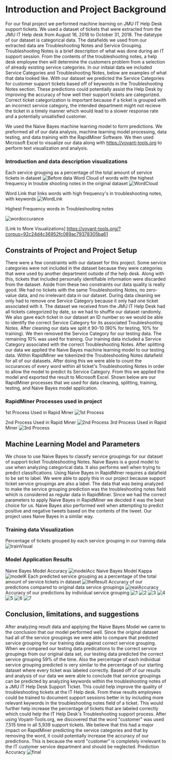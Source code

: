 

# Introduction and Project Background
For our final project we performed machine learning on JMU IT Help Desk support tickets. We used a dataset of tickets that were extracted from the JMU IT Help desk from August 16, 2018 to October 31, 2018. The datatype of our dataset is categorical data. The datafields we used from our extracted data are Troubleshooting Notes and Service Grouping. Troubleshooting Notes is a brief description of what was done during an IT support session. From the contents of the troubleshooting notes, a help desk employee then will determine the customers problem from a selection of already existing service categories. In our initaial data we included Service Categories and Troubleshooting Notes, below are examples of what that data looked like. With our dataset we predicted the Service Categories for customer support tickets based off of keywords in the Troubleshooting Notes section. These predictions could potentially assist the Help Desk by improving the accuracy of how well their support tickets are categorized. Correct ticket categorization is important because if a ticket is grouped with an incorrect service category, the intended department might not recieve the ticket in a timely manner which would lead to a slower response rate and a potentially unsatisfied customer. 

We used the Naive Bayes machine learning model to form predictions. We preformed all of our data analysis, machine learning model processing, data testing, and data training with the RapidMiner Software. We then used Microsoft Excel to visualize our data along with https://voyant-tools.org to perform text visualization and analysis. 

### Introduction and data description visualizations 
Each service grouping as a percentage of the total amount of service tickets in dataset 
![Before data](https://github.com/dalto2wk/JMU-IT-Help-Desk-Machine-Learning-Project-IA480-/blob/master/ProjectImages/total_real.JPG)
Word Cloud of words with the highest frequency in trouble shooting notes in the original dataset
![WordCloud](https://github.com/dalto2wk/JMU-IT-Help-Desk-Machine-Learning-Project-IA480-/blob/master/ProjectImages/wordcloud)

Word Link that links words with high frequency's in troubleshooting notes, with keywords
![WordLink](https://github.com/dalto2wk/JMU-IT-Help-Desk-Machine-Learning-Project-IA480-/blob/master/ProjectImages/Wordlink.png)

Highest Frequency words in Troubleshooting notes 

![wordoccurance](https://github.com/dalto2wk/JMU-IT-Help-Desk-Machine-Learning-Project-IA480-/blob/master/ProjectImages/Occurances%20of%20words.PNG)

[Link to More Visualizations] https://voyant-tools.org/?corpus=92c24d4c36952fc089ac79378305ba61
## Constraints of Project and Project Setup
There were a few constraints with our dataset for this project. Some service categories were not included in the dataset because they were categories that were used by another department outside of the help desk. Along with this, tickets that included personally identifiable information were discarded from the dataset. Aside from these two constraints our data quality is really good. We had no tickets with the same Troubleshooting Notes, no zero-value data, and no irrelevant data in our dataset. During data cleaning we only had to remove one Service Category because it only had one ticket associated with it. The dataset we received from the JMU IT Help Desk had all tickets categorized by date, so we had to shuffle our dataset randomly. We also gave each ticket in our dataset an ID number so we would be able to identify the correct Service Category for its associated Troubleshooting Notes. After cleaning our data we split it 90-10 (90% for testing, 10% for training). We then removed the Service Category for our testing data. The remaining 10% was used for training. Our training data included a Service Category associated with the correct Troubleshooting Notes. After splitting our data we applied the Naive Bayes machine learning model to our testing data. Within RapidMiner we tokenized the Troubleshooting Notes datafield for all of our datasets. After doing this we were able to count the occurances of every word within all ticket's Troubleshooting Notes in order to allow the model to predict its Service Category. From this we applied the model and exported the result to Microsoft Excel. Shown below are our RapidMiner processes that we used for data cleaning, splitting, training, testing, and Naive Bayes model application.

### RapidMiner Processes used in project
1st Process Used in Rapid Miner 
![1st Process](https://github.com/dalto2wk/JMU-IT-Help-Desk-Machine-Learning-Project-IA480-/blob/master/ProjectImages/1st_Process.JPG)

2nd Process Used in Rapid Miner
![2nd Process](https://github.com/dalto2wk/JMU-IT-Help-Desk-Machine-Learning-Project-IA480-/blob/master/ProjectImages/2nd_Process.JPG)
3rd Process Used in Rapid Miner
![3rd Process](https://github.com/dalto2wk/JMU-IT-Help-Desk-Machine-Learning-Project-IA480-/blob/master/ProjectImages/3rd_Process.JPG)
      
## Machine Learning Model and Parameters
We chose to use Naive Bayes to classify service groupings for our dataset of support ticket Troubleshooting Notes. Naive Bayes is a good model to use when analyzing categorical data. It also performs well when trying to predict classifications. Using Naive Bayes in RapidMiner requires a datafield to be set to label. We were able to apply this in our project because support ticket service groupings are also a label. The data that was being analyzed to make the service grouping prediction was the troubleshooting notes field which is considered as regular data in RapidMiner. Since we had the correct parameters to apply Naive Bayes in RapidMiner we decided it was the best choice for us. Naive Bayes also performed well when attempting to predict positive and negative tweets based on the contents of the tweet. Our project uses Naive Bayes in a similar way.  

### Training data Visualization
Percentage of tickets grouped by each service grouping in our training data
![trainVisual](https://github.com/dalto2wk/JMU-IT-Help-Desk-Machine-Learning-Project-IA480-/blob/master/ProjectImages/Training_Data_Pie_Chart.JPG)

### Model Application Results
Naive Bayes Model Accuracy
![modelAcc](https://github.com/dalto2wk/JMU-IT-Help-Desk-Machine-Learning-Project-IA480-/blob/master/ProjectImages/Accuracy.JPG)
Naive Bayes Model Kappa
![modelK](https://github.com/dalto2wk/JMU-IT-Help-Desk-Machine-Learning-Project-IA480-/blob/master/ProjectImages/Kappa.JPG)
Each predicted service grouping as a percentage of the total amount of service tickets in dataset 
![theResult](https://github.com/dalto2wk/JMU-IT-Help-Desk-Machine-Learning-Project-IA480-/blob/master/ProjectImages/total%20predicted.JPG)
Accuracy of our predictions compared to original data service groupings 
![realAccuracy](https://github.com/dalto2wk/JMU-IT-Help-Desk-Machine-Learning-Project-IA480-/blob/master/ProjectImages/of_total_accuracy.JPG)
Accuracy of our predictions by individual service grouping
![1](https://github.com/dalto2wk/JMU-IT-Help-Desk-Machine-Learning-Project-IA480-/blob/master/ProjectImages/Accounts_Pie_chart.JPG)
![2](https://github.com/dalto2wk/JMU-IT-Help-Desk-Machine-Learning-Project-IA480-/blob/master/ProjectImages/IT_pie_chart.JPG)
![3](https://github.com/dalto2wk/JMU-IT-Help-Desk-Machine-Learning-Project-IA480-/blob/master/ProjectImages/Software_pie_chart.JPG)
![4](https://github.com/dalto2wk/JMU-IT-Help-Desk-Machine-Learning-Project-IA480-/blob/master/ProjectImages/academic_pie_chart.JPG)
![5](https://github.com/dalto2wk/JMU-IT-Help-Desk-Machine-Learning-Project-IA480-/blob/master/ProjectImages/admin_pie_chart.JPG)
![6](https://github.com/dalto2wk/JMU-IT-Help-Desk-Machine-Learning-Project-IA480-/blob/master/ProjectImages/email_pie_chart.JPG)
![7](https://github.com/dalto2wk/JMU-IT-Help-Desk-Machine-Learning-Project-IA480-/blob/master/ProjectImages/internet_pie_chart.JPG)

## Conclusion, limitations, and suggestions
After analyzing result data and applying the Naive Bayes Model we came to the conclusion that our model performed well. Since the original dataset had all of the service groupings we were able to compare that predicted service grouping for our training data against correct service grouping. When we compared our testing data predications to the correct service groupings from our original data set, our testing data predicted the correct service grouping 59% of the time. Also the percentage of each individual service grouping predicted is very similar to the percentage of our starting dataset where every ticket was labeled correctly. Based off of our results and analysis of our data we were able to conclude that service groupings can be predicted by analyzing keywords within the troubleshooting notes of a JMU IT Help Desk Support Ticket. This could help improve the quality of troubleshooting tickets at the IT Help desk. From these results employees could be trained to document support sessions better in by including more relevant keywords in the troubleshooting notes field of a ticket. This would further help increase the percentage of tickets that are labeled correctly which could help the IT Help Desk's Troubleshooting support process. After using Voyant-Tools.org, we discovered that the word "customer" was used 7,515 time in all 5,939 support tickets. We believe that this had a major impact on RapidMiner predicting the service categories and that by removing the word, it could potentially increase the accuracy of our predictions. This is because the word "customer" is completely irrelevant to the IT customer service department and should be neglected.
Prediction Accuracy
![final](https://github.com/dalto2wk/JMU-IT-Help-Desk-Machine-Learning-Project-IA480-/blob/master/ProjectImages/Final%20one.JPG)
